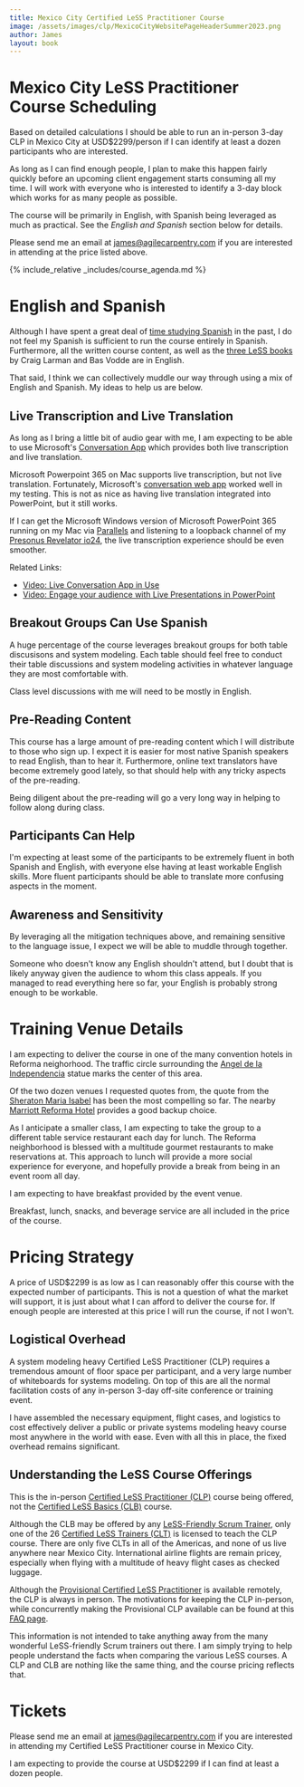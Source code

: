 ```yaml
---
title: Mexico City Certified LeSS Practitioner Course
image: /assets/images/clp/MexicoCityWebsitePageHeaderSummer2023.png
author: James
layout: book
---
```


# Mexico City LeSS Practitioner Course Scheduling

Based on detailed calculations I should be able to run an in-person 3-day CLP in Mexico City at USD$2299/person if I can identify at least a dozen participants who are interested. 

As long as I can find enough people, I plan to make this happen fairly quickly before an upcoming client engagement starts consuming all my time. I will work with everyone who is interested to identify a 3-day block which works for as many people as possible.

The course will be primarily in English, with Spanish being leveraged as much as practical. See the _English and Spanish_ section below for details.

Please send me an email at [james@agilecarpentry.com](mailto:james@agilecarpentry.com) if you are interested in attending at the price listed above.

{% include_relative _includes/course_agenda.md %}

# English and Spanish

Although I have spent a great deal of [time studying Spanish](https://www.linkedin.com/pulse/learning-spanish-baselang-james-carpenter/) in the past, I do not feel my Spanish is sufficient to run the course entirely in Spanish. Furthermore, all the written course content, as well as the [three LeSS books](https://less.works/resources/learning-resources/books)  by Craig Larman and Bas Vodde are in English. 

That said, I think we can collectively muddle our way through using a mix of English and Spanish. My ideas to help us are below.

## Live Transcription and Live Translation

As long as I bring a little bit of audio gear with me, I am expecting to be able to use Microsoft's  [Conversation App](https://translator.microsoft.com/) which provides both live transcription and live translation.

Microsoft Powerpoint 365 on Mac supports live transcription, but not live translation. Fortunately, Microsoft's [conversation web app](https://translator.microsoft.com/) worked well in my testing. This is not as nice as having live translation integrated into PowerPoint, but it still works.

If I can get the Microsoft Windows version of Microsoft PowerPoint 365 running on my Mac via [Parallels](https://www.parallels.com/pd/windows-on-mac/) and listening to a loopback channel of my [Presonus Revelator io24](https://www.presonus.com/en-US/interfaces/usb-audio-interfaces/revelator-series/2777700302.html), the live transcription experience should be even smoother.

Related Links:
* [Video: Live Conversation App in Use](https://www.youtube.com/watch?v=MgsSoZZVe2U&t=1s)
* [Video: Engage your audience with Live Presentations in PowerPoint](https://www.youtube.com/watch?v=Lzfqwn05Lzg)

## Breakout Groups Can Use Spanish
A huge percentage of the course leverages breakout groups for both table discusisons and system modeling. Each table should feel free to conduct their table discussions and system modeling activities in whatever language they are most comfortable with.

Class level discussions with me will need to be mostly in English.

## Pre-Reading Content

This course has a large amount of pre-reading content which I will distribute to those who sign up. I expect it is easier for most native Spanish speakers to read English, than to hear it. Furthermore, online text translators have become extremely good lately, so that should help with any tricky aspects of the pre-reading.

Being diligent about the pre-reading will go a very long way in helping to follow along during class.

## Participants Can Help
I'm expecting at least some of the participants to be extremely fluent in both Spanish and English, with everyone else having at least workable English skills. More fluent participants should be able to translate more confusing aspects in the moment.

## Awareness and Sensitivity

By leveraging all the mitigation techniques above, and remaining sensitive to the language issue, I expect we will be able to muddle through together.

Someone who doesn't know any English shouldn't attend, but I doubt that is likely anyway given the audience to whom this class appeals. If you managed to read everything here so far, your English is probably strong enough to be workable.

# Training Venue Details

I am expecting to deliver the course in one of the many convention hotels in Reforma neighorhood. The traffic circle surrounding the [Angel de la Independencia](https://en.wikipedia.org/wiki/Angel_of_Independence) statue marks the center of this area. 

Of the two dozen venues I requested quotes from, the quote from the [Sheraton Maria Isabel](https://www.marriott.com/en-us/hotels/mexis-sheraton-mexico-city-maria-isabel-hotel/overview/) has been the most compelling so far. The nearby [Marriott Reforma Hotel](https://www.marriott.com/en-us/hotels/mexmc-mexico-city-marriott-reforma-hotel/overview/) provides a good backup choice.

As I anticipate a smaller class, I am expecting to take the group to a different table service restaurant each day for lunch. The Reforma neighborhood is blessed with a multitude gourmet restaurants to make reservations at. This approach to lunch will provide a more social experience for everyone, and hopefully provide a break from being in an event room all day.

I am expecting to have breakfast provided by the event venue.

Breakfast, lunch, snacks, and beverage service are all included in the price of the course.

# Pricing Strategy
A price of USD$2299 is as low as I can reasonably offer this course with the expected number of participants. This is not a question of what the market will support, it is just about what I can afford to deliver the course for. If enough people are interested at this price I will run the course, if not I won't. 

## Logistical Overhead
A system modeling heavy Certified LeSS Practitioner (CLP) requires a tremendous amount of floor space per participant, and a very large number of whiteboards for systems modeling. On top of this are all the normal facilitation costs of any in-person 3-day off-site conference or training event.

I have assembled the necessary equipment, flight cases, and logistics to cost effectively deliver a public or private systems modeling heavy course most anywhere in the world with ease. Even with all this in place, the fixed overhead remains significant.

## Understanding the LeSS Course Offerings

This is the in-person [Certified LeSS Practitioner (CLP)](https://less.works/courses/less-practitioner) course being offered, not the [Certified LeSS Basics (CLB)](https://less.works/courses/less-basics) course. 

Although the CLB may be offered by any [LeSS-Friendly Scrum Trainer](https://less.works/users/scrum-trainers), only one of the 26 [Certified LeSS Trainers (CLT)](https://less.works/users/trainers) is licensed to teach the CLP course. There are only five CLTs in all of the Americas, and none of us live anywhere near Mexico City. International airline flights are remain pricey, especially when flying with a multitude of heavy flight cases as checked luggage.

Although the [Provisional Certified LeSS Practitioner](https://less.works/courses/provisional-less-practitioner.html) is available remotely, the CLP is always in person. The motivations for keeping the CLP in-person, while concurrently making the Provisional CLP available can be found at this [FAQ page](https://less.works/courses/courses-faq).

This information is not intended to take anything away from the many wonderful LeSS-friendly Scrum trainers out there. I am simply trying to help people understand the facts when comparing the various LeSS courses. A CLP and CLB are nothing like the same thing, and the course pricing reflects that.

# Tickets

Please send me an email at <a href="mailto: james@agilecarpentry.com">james@agilecarpentry.com</a> if you are interested in attending my Certified LeSS Practitioner course in Mexico City.

I am expecting to provide the course at USD$2299 if I can find at least a dozen people.

